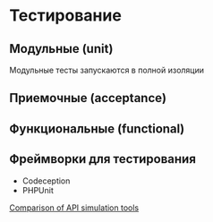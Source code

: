 # Тестирование

## Модульные (unit)
Модульные тесты запускаются в полной изоляции

## Приемочные (acceptance)

## Функциональные (functional)

## Фреймворки для тестирования

* Codeception
* PHPUnit

[Comparison of API simulation tools](https://en.wikipedia.org/wiki/Comparison_of_API_simulation_tools)
